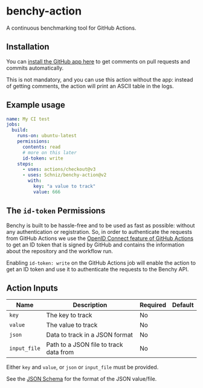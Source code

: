# benchy-action

A continuous benchmarking tool for GitHub Actions.

## Installation

You can [install the GitHub app here](https://github.com/apps/benchy-commenter) to get comments on pull requests and commits
automatically.

This is not mandatory, and you can use this action without the app: instead of getting comments,
the action will print an ASCII table in the logs.

## Example usage

```yaml
name: My CI test
jobs:
  build:
    runs-on: ubuntu-latest
    permissions:
      contents: read
      # more on this later
      id-token: write
    steps:
      - uses: actions/checkout@v3
      - uses: Schniz/benchy-action@v2
        with:
          key: "a value to track"
          value: 666
```

## The `id-token` Permissions

Benchy is built to be hassle-free and to be used as fast as possible: without any authentication or registration.
So, in order to authenticate the requests from GitHub Actions we use the [OpenID Connect feature of GitHub Actions](https://docs.github.com/en/actions/deployment/security-hardening-your-deployments/about-security-hardening-with-openid-connect#overview-of-openid-connect) to get an ID token that is signed by GitHub and contains the information about the repository and the workflow run.

Enabling `id-token: write` on the GitHub Actions job will enable the action to get an ID token and use it to authenticate the requests to the Benchy API.

## Action Inputs

| Name         | Description                            | Required | Default |
| ------------ | -------------------------------------- | -------- | ------- |
| `key`        | The key to track                       | No       |         |
| `value`      | The value to track                     | No       |         |
| `json`       | Data to track in a JSON format         | No       |         |
| `input_file` | Path to a JSON file to track data from | No       |         |

Either `key` and `value`, or `json` or `input_file` must be provided.

See the [JSON Schema](./dist/file-schema.json) for the format of the JSON value/file.
